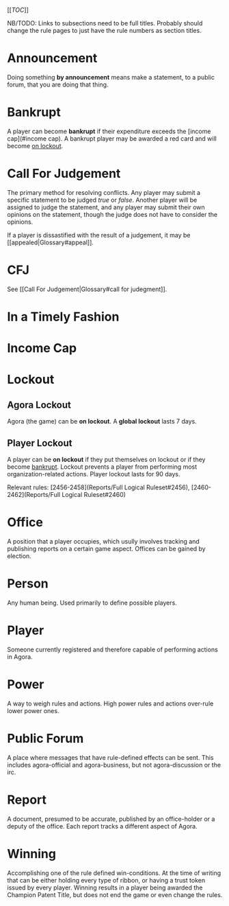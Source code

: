 [[_TOC_]]

NB/TODO: Links to subsections need to be full titles. Probably should change the rule pages to just have the rule numbers as section titles.

# Announcement

Doing something **by announcement** means make a statement, to a public forum, that you are doing that thing.

# Bankrupt

A player can become **bankrupt** if their expenditure exceeds the [income cap](#income cap). A bankrupt player may be awarded a red card and will become [on lockout](#lockout_player-lockout).

# Call For Judgement

The primary method for resolving conflicts. Any player may submit a specific statement to be judged *true* or *false*. Another player will be assigned to judge the statement, and any player may submit their own opinions on the statement, though the judge does not have to consider the opinions.

If a player is dissastified with the result of a judgement, it may be [[appealed|Glossary#appeal]].

# CFJ

See [[Call For Judgement|Glossary#call for judegment]].

# In a Timely Fashion

# Income Cap

# Lockout

## Agora Lockout

Agora (the game) can be **on lockout**. A **global lockout** lasts 7 days.

## Player Lockout

A player can be **on lockout** if they put themselves on lockout or if they become [bankrupt](#bankrupt). Lockout prevents a player from performing most organization-related actions. Player lockout lasts for 90 days.

Relevant rules: [2456-2458](Reports/Full Logical Ruleset#2456), [2460-2462](Reports/Full Logical Ruleset#2460)

# Office

A position that a player occupies, which usully involves tracking and publishing reports on a certain game aspect. Offices can be gained by election.

# Person

Any human being. Used primarily to define possible players.

# Player

Someone currently registered and therefore capable of performing actions in Agora.

# Power

A way to weigh rules and actions. High power rules and actions over-rule lower power ones.

# Public Forum

A place where messages that have rule-defined effects can be sent. This includes agora-official and agora-business, but not agora-discussion or the irc.

# Report

A document, presumed to be accurate, published by an office-holder or a deputy of the office. Each report tracks a different aspect of Agora.

# Winning

Accomplishing one of the rule defined win-conditions. At the time of writing that can be either holding every type of ribbon, or having a trust token issued by every player. Winning results in a player being awarded the Champion Patent Title, but does not end the game or even change the rules.

